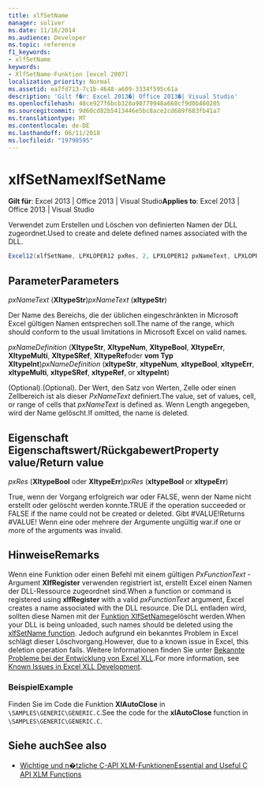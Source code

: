 ```yaml
---
title: xlfSetName
manager: soliver
ms.date: 11/16/2014
ms.audience: Developer
ms.topic: reference
f1_keywords:
- xlfSetName
keywords:
- XlfSetName-Funktion [excel 2007]
localization_priority: Normal
ms.assetid: ea7fd713-7c1b-4648-a609-3334f595c61a
description: 'Gilt f�r: Excel 2013�| Office 2013�| Visual Studio'
ms.openlocfilehash: 48ce927f6bcb328a90779948a660cf9d0b460205
ms.sourcegitcommit: 9d60cd82b5413446e5bc8ace2cd689f683fb41a7
ms.translationtype: MT
ms.contentlocale: de-DE
ms.lasthandoff: 06/11/2018
ms.locfileid: "19790595"
---
```

# <a name="xlfsetname"></a><span data-ttu-id="1fef4-104">xlfSetName</span><span class="sxs-lookup"><span data-stu-id="1fef4-104">xlfSetName</span></span>

<span data-ttu-id="1fef4-105">**Gilt für**: Excel 2013 | Office 2013 | Visual Studio</span><span class="sxs-lookup"><span data-stu-id="1fef4-105">**Applies to**: Excel 2013 | Office 2013 | Visual Studio</span></span> 
  
<span data-ttu-id="1fef4-106">Verwendet zum Erstellen und Löschen von definierten Namen der DLL zugeordnet.</span><span class="sxs-lookup"><span data-stu-id="1fef4-106">Used to create and delete defined names associated with the DLL.</span></span>
  
```cs
Excel12(xlfSetName, LPXLOPER12 pxRes, 2, LPXLOPER12 pxNameText, LPXLOPER12 pxNameDefinition);
```

## <a name="parameters"></a><span data-ttu-id="1fef4-107">Parameter</span><span class="sxs-lookup"><span data-stu-id="1fef4-107">Parameters</span></span>

<span data-ttu-id="1fef4-108">_pxNameText_ (**XltypeStr**)</span><span class="sxs-lookup"><span data-stu-id="1fef4-108">_pxNameText_ (**xltypeStr**)</span></span>
  
<span data-ttu-id="1fef4-109">Der Name des Bereichs, die der üblichen eingeschränkten in Microsoft Excel gültigen Namen entsprechen soll.</span><span class="sxs-lookup"><span data-stu-id="1fef4-109">The name of the range, which should conform to the usual limitations in Microsoft Excel on valid names.</span></span>
  
<span data-ttu-id="1fef4-110">_pxNameDefinition_ (**XltypeStr**, **XltypeNum**, **XltypeBool**, **XltypeErr**, **XltypeMulti**, **XltypeSRef**, **XltypeRef**oder **vom Typ XltypeInt**)</span><span class="sxs-lookup"><span data-stu-id="1fef4-110">_pxNameDefinition_ (**xltypeStr**, **xltypeNum**, **xltypeBool**, **xltypeErr**, **xltypeMulti**, **xltypeSRef**, **xltypeRef**, or **xltypeInt**)</span></span>
  
<span data-ttu-id="1fef4-111">(Optional).</span><span class="sxs-lookup"><span data-stu-id="1fef4-111">(Optional).</span></span> <span data-ttu-id="1fef4-112">Der Wert, den Satz von Werten, Zelle oder einen Zellbereich ist als dieser _PxNameText_ definiert.</span><span class="sxs-lookup"><span data-stu-id="1fef4-112">The value, set of values, cell, or range of cells that  _pxNameText_ is defined as.</span></span> <span data-ttu-id="1fef4-113">Wenn Length angegeben, wird der Name gelöscht.</span><span class="sxs-lookup"><span data-stu-id="1fef4-113">If omitted, the name is deleted.</span></span> 
  
## <a name="property-valuereturn-value"></a><span data-ttu-id="1fef4-114">Eigenschaft Eigenschaftswert/Rückgabewert</span><span class="sxs-lookup"><span data-stu-id="1fef4-114">Property value/Return value</span></span>

<span data-ttu-id="1fef4-115">_pxRes_ (**XltypeBool** oder **XltypeErr**)</span><span class="sxs-lookup"><span data-stu-id="1fef4-115">_pxRes_ (**xltypeBool** or **xltypeErr**)</span></span>
  
<span data-ttu-id="1fef4-116">True, wenn der Vorgang erfolgreich war oder FALSE, wenn der Name nicht erstellt oder gelöscht werden konnte.</span><span class="sxs-lookup"><span data-stu-id="1fef4-116">TRUE if the operation succeeded or FALSE if the name could not be created or deleted.</span></span> <span data-ttu-id="1fef4-117">Gibt #VALUE!</span><span class="sxs-lookup"><span data-stu-id="1fef4-117">Returns #VALUE!</span></span> <span data-ttu-id="1fef4-118">Wenn eine oder mehrere der Argumente ungültig war.</span><span class="sxs-lookup"><span data-stu-id="1fef4-118">if one or more of the arguments was invalid.</span></span>
  
## <a name="remarks"></a><span data-ttu-id="1fef4-119">Hinweise</span><span class="sxs-lookup"><span data-stu-id="1fef4-119">Remarks</span></span>

<span data-ttu-id="1fef4-120">Wenn eine Funktion oder einen Befehl mit einem gültigen _PxFunctionText_ -Argument **XlfRegister** verwenden registriert ist, erstellt Excel einen Namen der DLL-Ressource zugeordnet sind.</span><span class="sxs-lookup"><span data-stu-id="1fef4-120">When a function or command is registered using **xlfRegister** with a valid  _pxFunctionText_ argument, Excel creates a name associated with the DLL resource.</span></span> <span data-ttu-id="1fef4-121">Die DLL entladen wird, sollten diese Namen mit der [Funktion XlfSetName](xlfsetname.md)gelöscht werden.</span><span class="sxs-lookup"><span data-stu-id="1fef4-121">When your DLL is being unloaded, such names should be deleted using the [xlfSetName function](xlfsetname.md).</span></span> <span data-ttu-id="1fef4-122">Jedoch aufgrund ein bekanntes Problem in Excel schlägt dieser Löschvorgang.</span><span class="sxs-lookup"><span data-stu-id="1fef4-122">However, due to a known issue in Excel, this deletion operation fails.</span></span> <span data-ttu-id="1fef4-123">Weitere Informationen finden Sie unter [Bekannte Probleme bei der Entwicklung von Excel XLL](known-issues-in-excel-xll-development.md).</span><span class="sxs-lookup"><span data-stu-id="1fef4-123">For more information, see [Known Issues in Excel XLL Development](known-issues-in-excel-xll-development.md).</span></span>
  
### <a name="example"></a><span data-ttu-id="1fef4-124">Beispiel</span><span class="sxs-lookup"><span data-stu-id="1fef4-124">Example</span></span>

<span data-ttu-id="1fef4-125">Finden Sie im Code die Funktion **XlAutoClose** in `\SAMPLES\GENERIC\GENERIC.C`.</span><span class="sxs-lookup"><span data-stu-id="1fef4-125">See the code for the **xlAutoClose** function in  `\SAMPLES\GENERIC\GENERIC.C`.</span></span>
  
## <a name="see-also"></a><span data-ttu-id="1fef4-126">Siehe auch</span><span class="sxs-lookup"><span data-stu-id="1fef4-126">See also</span></span>

- [<span data-ttu-id="1fef4-127">Wichtige und n�tzliche C-API XLM-Funktionen</span><span class="sxs-lookup"><span data-stu-id="1fef4-127">Essential and Useful C API XLM Functions</span></span>](essential-and-useful-c-api-xlm-functions.md)

